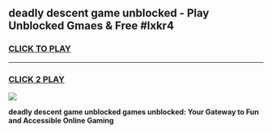 
## deadly descent game unblocked - Play Unblocked Gmaes & Free #lxkr4
<h3>
<a href="https://premium.freeplayer.one?title=deadly_descent_game_unblocked&ref=01M">CLICK TO PLAY</a></h3>
<hr>

<h3>
<a href="https://premium.freeplayer.one?title=deadly_descent_game_unblocked&ref=01M">CLICK 2 PLAY</a>
  
</h3>

<a href="https://premium.freeplayer.one?title=deadly_descent_game_unblocked&ref=01M"><img src="https://clearcache.store/games.png"></a>


**deadly descent game unblocked games unblocked: Your Gateway to Fun and Accessible Online Gaming**
